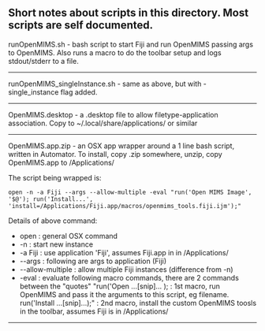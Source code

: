 Short notes about scripts in this directory.  Most scripts are self documented.
--------------------------------------------------------------------------------

runOpenMIMS.sh - bash script to start Fiji and run OpenMIMS passing args to OpenMIMS.
Also runs a macro to do the toolbar setup and logs stdout/stderr to a file.

--------------------------------------------------------------------------------

runOpenMIMS_singleInstance.sh - same as above, but with -single_instance flag added.

--------------------------------------------------------------------------------

OpenMIMS.desktop - a .desktop file to allow filetype-application association. Copy
to ~/.local/share/applications/ or similar

--------------------------------------------------------------------------------

OpenMIMS.app.zip - an OSX app wrapper around a 1 line bash script, written in Automator.
To install, copy .zip somewhere, unzip, copy OpenMIMS.app to /Applications/

The script being wrapped is:
```
open -n -a Fiji --args --allow-multiple -eval "run('Open MIMS Image', '$@'); run('Install...', 'install=/Applications/Fiji.app/macros/openmims_tools.fiji.ijm');"
```

Details of above command:
- open : general OSX command
- -n : start new instance
- -a Fiji : use application 'Fiji', assumes Fiji.app in in /Applications/
- --args : following are args to application (Fiji)
- --allow-multiple : allow multiple Fiji instances (difference from -n)
- -eval : evaluate following macro commands, there are 2 commands between the "quotes"
"run('Open ...[snip]... ); : 1st macro, run OpenMIMS and pass it the arguments to this script, eg filename.
run('Install ...[snip]...);" : 2nd macro, install the custom OpenMIMS toosls in the toolbar, assumes Fiji is in /Applications/


--------------------------------------------------------------------------------






